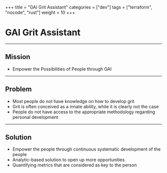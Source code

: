 +++
title = "GAI Grit Assistant"
categories = ["dev"]
tags = ["terraform", "nocode", "rust"]
weight = 10
+++

# GAI Grit Assistant

---

## Mission

- Empower the Possibilities of People through GAI

---

## Problem

- Most people do not have knowledge on how to develop grit
- Grit is often conceived as a innate ability, while it is clearly not the case
- People do not have access to the appropriate methodology regarding personal development

---

## Solution

- Empower the people through continuous systematic development of the people
- Analytic-based solution to open up more opportunities
- Quantifying metrics that are considered as key to the person
